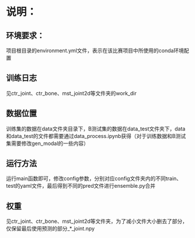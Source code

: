 # 说明：

## 环境要求：

项目根目录的environment.yml文件，表示在该比赛项目中所使用的conda环境配置

## 训练日志

见ctr_joint、ctr_bone、mst_joint2d等文件夹的work_dir

## 数据位置

训练集的数据在data文件夹目录下，B测试集的数据在data_test文件夹下，data和data_test的文件都需要通过data_process.ipynb获得（对于训练数据和B测试集需要修改gen_modal的一些内容）

## 运行方法

运行main函数即可，修改config参数，分别对应config文件夹内的不同train、test的yaml文件，最后得到不同的pred文件进行ensemble.py合并

## 权重

见ctr_joint、ctr_bone、mst_joint2d等文件夹，为了减小文件大小删去了部分，仅保留最后使用预测的部分_*_joint.npy
```
